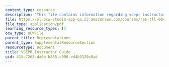 ```yaml
---
content_type: resource
description: 'This file contains information regarding vsepr instructor guide. '
file: https://ol-ocw-studio-app-qa.s3.amazonaws.com/courses/res-tll-004-stem-concept-videos-fall-2013/415c7268da0eb855c996ed4b3129c0ad_MITRES_TLL-004F13_VSGuide.pdf
file_type: application/pdf
learning_resource_types: []
ocw_type: OCWFile
parent_title: Representations
parent_type: SupplementalResourceSection
resourcetype: Document
title: VSEPR Instructor Guide
uid: 415c7268-da0e-b855-c996-ed4b3129c0ad
---
```

